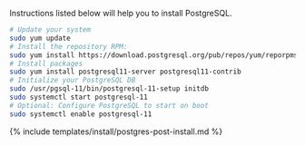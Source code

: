 Instructions listed below will help you to install PostgreSQL.

```bash
# Update your system
sudo yum update
# Install the repository RPM:
sudo yum install https://download.postgresql.org/pub/repos/yum/reporpms/EL-7-x86_64/pgdg-redhat-repo-latest.noarch.rpm
# Install packages
sudo yum install postgresql11-server postgresql11-contrib
# Initialize your PostgreSQL DB
sudo /usr/pgsql-11/bin/postgresql-11-setup initdb
sudo systemctl start postgresql-11
# Optional: Configure PostgreSQL to start on boot
sudo systemctl enable postgresql-11
```

{% include templates/install/postgres-post-install.md %}